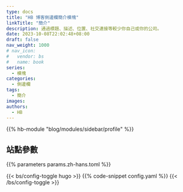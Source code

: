 ```yaml
---
type: docs
title: "HB 博客側邊欄簡介模塊"
linkTitle: "簡介"
description: 通過標題、描述、位置、社交連接等較少你自己或你的公司。
date: 2023-10-08T22:02:48+08:00
draft: false
nav_weight: 1000
# nav_icon:
#   vendor: bs
#   name: book
series:
  - 模塊
categories:
  - 側邊欄
tags:
  - 簡介
images:
authors:
  - HB
---
```


{{% hb-module "blog/modules/sidebar/profile" %}}

## 站點參數

{{% parameters params.zh-hans.toml %}}

{{< bs/config-toggle hugo >}}
{{% code-snippet config.yaml %}}
{{< /bs/config-toggle >}}
